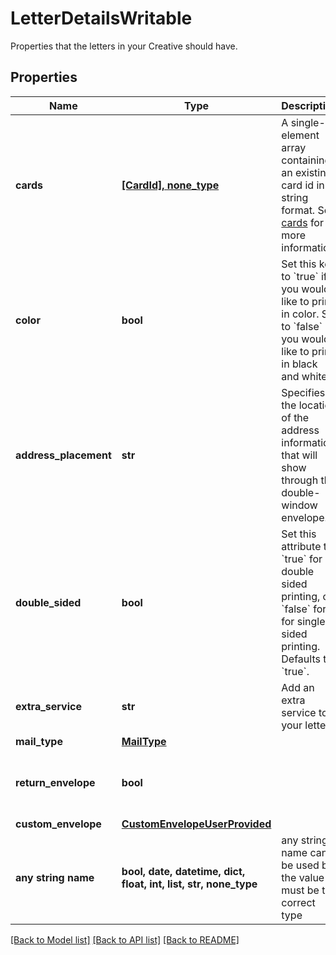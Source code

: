 # LetterDetailsWritable

Properties that the letters in your Creative should have.

## Properties
Name | Type | Description | Notes
------------ | ------------- | ------------- | -------------
**cards** | [**[CardId], none_type**](CardId.md) | A single-element array containing an existing card id in a string format. See [cards](#tag/Cards) for more information. | 
**color** | **bool** | Set this key to &#x60;true&#x60; if you would like to print in color. Set to &#x60;false&#x60; if you would like to print in black and white. | 
**address_placement** | **str** | Specifies the location of the address information that will show through the double-window envelope.  | [optional]  if omitted the server will use the default value of "top_first_page"
**double_sided** | **bool** | Set this attribute to &#x60;true&#x60; for double sided printing, or &#x60;false&#x60; for for single sided printing. Defaults to &#x60;true&#x60;. | [optional]  if omitted the server will use the default value of True
**extra_service** | **str** | Add an extra service to your letter. | [optional] 
**mail_type** | [**MailType**](MailType.md) |  | [optional] 
**return_envelope** | **bool** |  | [optional]  if omitted the server will use the default value of False
**custom_envelope** | [**CustomEnvelopeUserProvided**](CustomEnvelopeUserProvided.md) |  | [optional] 
**any string name** | **bool, date, datetime, dict, float, int, list, str, none_type** | any string name can be used but the value must be the correct type | [optional]

[[Back to Model list]](../README.md#documentation-for-models) [[Back to API list]](../README.md#documentation-for-api-endpoints) [[Back to README]](../README.md)


